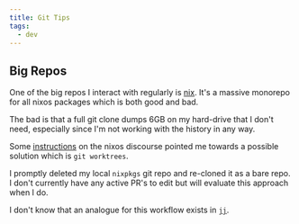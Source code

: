 ```yaml
---
title: Git Tips
tags:
  - dev
---
```


## Big Repos

One of the big repos I interact with regularly is [nix](8m5l-nix-and-nixos.md).
It's a massive monorepo for all nixos packages which is both good and bad.

The bad is that a full git clone dumps 6GB on my hard-drive that I don't need, especially since I'm not working with the history in any way.

Some [instructions](https://discourse.nixos.org/t/nix-monorepo-size-and-contribution/5565/8) on the nixos discourse pointed me towards a possible solution which is `git worktrees`.

I promptly deleted my local `nixpkgs` git repo and re-cloned it as a bare repo.
I don't currently have any active PR's to edit but will evaluate this approach when I do.

I don't know that an analogue for this workflow exists in [`jj`](87f7-jujutsu.md).
